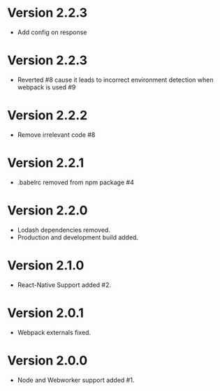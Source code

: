 # Version 2.2.3

 * Add config on response


# Version 2.2.3

 * Reverted #8 cause it leads to incorrect environment detection when webpack is used #9

# Version 2.2.2

 * Remove irrelevant code #8

# Version 2.2.1

 * .babelrc removed from npm package #4

# Version 2.2.0

 * Lodash dependencies removed.
 * Production and development build added.

# Version 2.1.0

 * React-Native Support added #2.

# Version 2.0.1

 * Webpack externals fixed.

# Version 2.0.0

 * Node and Webworker support added #1.
